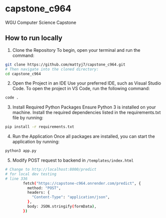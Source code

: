 # capstone_c964

WGU Computer Science Capstone

## How to run locally

1. Clone the Repository
   To begin, open your terminal and run the command:

```bash
git clone https://github.com/mattyj7/capstone_c964.git
# Then navigate into the cloned directory:
cd capstone_c964
```

2. Open the Project in an IDE
   Use your preferred IDE, such as Visual Studio Code. To open the project in VS Code, run the following command:

```bash
code .
```

3. Install Required Python Packages
   Ensure Python 3 is installed on your machine.
   Install the required dependencies listed in the requirements.txt file by running:

```bash
pip install -r requirements.txt
```

4. Run the Application
   Once all packages are installed, you can start the application by running:

```bash
python3 app.py
```

5. Modify POST request to backend in `/templates/index.html`

```bash
# Change to http://localhost:8000/predict
# for local dev testing
# line 336
        fetch("https://capstone-c964.onrender.com/predict", {
          method: "POST",
          headers: {
            "Content-Type": "application/json",
          },
          body: JSON.stringify(formData),
        })
```
